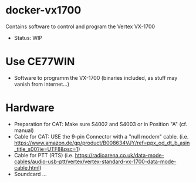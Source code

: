 # docker-vx1700

Contains software to control and program the Vertex VX-1700

- Status: WIP

# Use CE77WIN
- Software to programm the VX-1700 (binaries included, as stuff may vanish from internet...)

# Hardware
- Preparation for CAT: Make sure S4002 and S4003 or in Position "A" (cf. manual)
- Cable for CAT: USE the 9-pin Connector with a "null modem" cable. (i.e. https://www.amazon.de/gp/product/B008634VJY/ref=ppx_od_dt_b_asin_title_s00?ie=UTF8&psc=1)
- Cable for PTT (RTS) (i.e. https://radioarena.co.uk/data-mode-cables/audio-usb-ptt/vertex/vertex-standard-vx-1700-data-mode-cable.html)
- Soundcard ...
